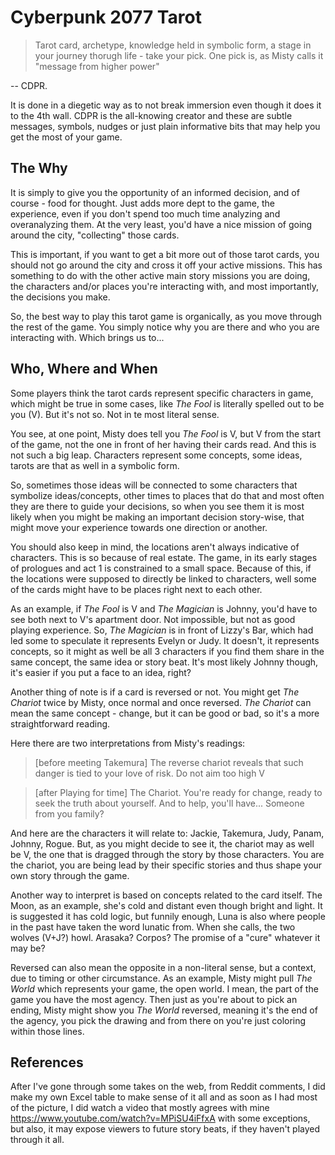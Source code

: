 # Cyberpunk 2077 Tarot

> Tarot card, archetype, knowledge held in symbolic form, a stage in your journey thorugh life - take your pick.
One pick is, as Misty calls it "message from higher power"

-- CDPR.

It is done in a diegetic way as to not break immersion even though it does it to the 4th wall.
CDPR is the all-knowing creator and these are subtle messages, symbols, nudges or just plain informative bits that may
help you get the most of your game.

## The Why

It is simply to give you the opportunity of an informed decision, and of course - food for thought.
Just adds more dept to the game, the experience, even if you don't spend too much time analyzing and overanalyzing them.
At the very least, you'd have a nice mission of going around the city, "collecting" those cards.

This is important, if you want to get a bit more out of those tarot cards, you should not go around the city and
cross it off your active missions. This has something to do with the other active main story missions you are doing,
the characters and/or places you're interacting with, and most importantly, the decisions you make.

So, the best way to play this tarot game is organically, as you move through the rest of the game. You simply notice
why you are there and who you are interacting with. Which brings us to...

## Who, Where and When

Some players think the tarot cards represent specific characters in game, which might be true in some cases, like
_The Fool_ is literally spelled out to be you (V). But it's not so. Not in te most literal sense.

You see, at one point, Misty does tell you _The Fool_ is V, but V from the start of the game, not the one in front
of her having their cards read. And this is not such a big leap. Characters represent some concepts, some ideas,
tarots are that as well in a symbolic form.

So, sometimes those ideas will be connected to some characters that symbolize ideas/concepts, other times to places
that do that and most often they are there to guide your decisions, so when you see them it is most likely when you
might be making an important decision story-wise, that might move your experience towards one direction or another.

You should also keep in mind, the locations aren't always indicative of characters. This is so because of real estate.
The game, in its early stages of prologues and act 1 is constrained to a small space. Because of this, if the
locations were supposed to directly be linked to characters, well some of the cards might have to be places right
next to each other.

As an example, if _The Fool_ is V and _The Magician_ is Johnny, you'd have to see both next to V's
apartment door. Not impossible, but not as good playing experience. So, _The Magician_ is in front of Lizzy's Bar,
which had led some to speculate it represents Evelyn or Judy. It doesn't, it represents concepts, so it might as well be
all 3 characters if you find them share in the same concept, the same idea or story beat. It's most likely Johnny
though, it's easier if you put a face to an idea, right?

Another thing of note is if a card is reversed or not. You might get _The Chariot_ twice by Misty, once normal and once
reversed. _The Chariot_ can mean the same concept - change, but it can be good or bad, so it's a more straightforward
reading.

Here there are two interpretations from Misty's readings:

> [before meeting Takemura] The reverse chariot reveals that such danger is tied to your love of risk. Do not aim too high V

> [after Playing for time] The Chariot. You're ready for change, ready to seek the truth about yourself. And to help, you'll have... Someone from you family?

And here are the characters it will relate to: Jackie, Takemura, Judy, Panam, Johnny, Rogue. 
But, as you might decide to see it, the chariot may as well be V, the one that is dragged through the story by those characters.
You are the chariot, you are being lead by their specific stories and thus shape your own story through the game.


Another way to interpret is based on concepts related to the card itself.
The Moon, as an example, she's cold and distant even though bright and light. It is suggested it has cold logic, but funnily enough, 
Luna is also where people in the past have taken the word lunatic from.
When she calls, the two wolves (V+J?) howl. Arasaka? Corpos? The promise of a "cure" whatever it may be?

Reversed can also mean the opposite in a non-literal sense, but a context, due to timing or other circumstance.
As an example, Misty might pull _The World_ which represents your game, the open world. I mean, the part of the game you
have the most agency. Then just as you're about to pick an ending, Misty might show you _The World_ reversed, meaning
it's the end of the agency, you pick the drawing and from there on you're just coloring within those lines.

## References

After I've gone through some takes on the web, from Reddit comments, I did make my own Excel table to make sense of
it all and as soon as I had most of the picture, I did watch a video that mostly agrees with
mine https://www.youtube.com/watch?v=MPiSU4iFfxA
with some exceptions, but also, it may expose viewers to future story beats, if they haven't played through it all.
